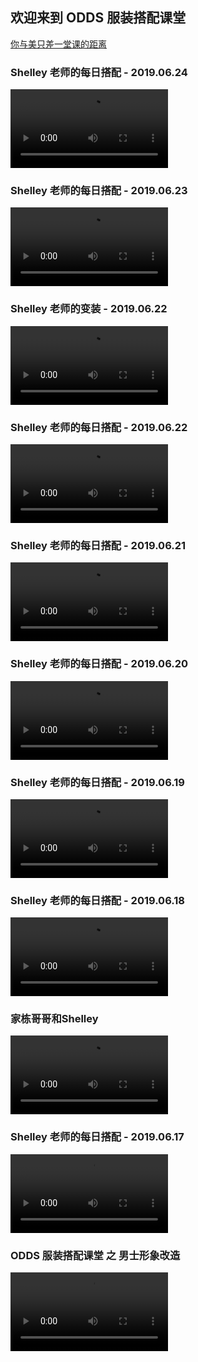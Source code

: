 ## 欢迎来到 ODDS 服装搭配课堂

[你与美只差一堂课的距离](http://www.dianping.com/shop/44392299)

### Shelley 老师的每日搭配 - 2019.06.24

<video id="video" controls="controls" preload="auto" poster="" width="50%">
  <source src="https://aweme.snssdk.com/aweme/v1/playwm/?s_vid=93f1b41336a8b7a442dbf1c29c6bbc569baf9edb85a241028a326bd55b8641b339d146a261671490c6f4620be252f5d678f02db1e9343f7ac2ec8df21ea2fa6a&line=0" type="video/mp4">
  Your browser does not support the video tag.
</video>

### Shelley 老师的每日搭配 - 2019.06.23

<video id="video" controls="controls" preload="auto" poster="" width="50%">
  <source src="https://aweme.snssdk.com/aweme/v1/playwm/?s_vid=93f1b41336a8b7a442dbf1c29c6bbc56dd90f2b3bb3f76039ade4c4b20532a2e95c811ca8bab739f8c706297be6093e14e1011f7363163d9f0ebd90fb3b50c41&line=0" type="video/mp4">
  Your browser does not support the video tag.
</video>

### Shelley 老师的变装 - 2019.06.22

<video id="video" controls="controls" preload="auto" poster="" width="50%">
  <source src="https://aweme.snssdk.com/aweme/v1/playwm/?s_vid=93f1b41336a8b7a442dbf1c29c6bbc5647390d7d4932681248163a80c9b26387cbd0eff97587c9d809e51eded87dac9455c39555b363d7e337cbb59353e8e313&line=0" type="video/mp4">
  Your browser does not support the video tag.
</video>

### Shelley 老师的每日搭配 - 2019.06.22

<video id="video" controls="controls" preload="auto" poster="" width="50%">
  <source src="https://aweme.snssdk.com/aweme/v1/playwm/?s_vid=93f1b41336a8b7a442dbf1c29c6bbc56e4e9784363b1ca17af2143d880c4081c26fffd57da43637dbe74f555e233b91a530d7b264e89328c8605e47d333b6d21&line=0" type="video/mp4">
  Your browser does not support the video tag.
</video>

### Shelley 老师的每日搭配 - 2019.06.21

<video id="video" controls="controls" preload="auto" poster="" width="50%">
  <source src="https://aweme.snssdk.com/aweme/v1/playwm/?s_vid=93f1b41336a8b7a442dbf1c29c6bbc56f6ec4d09e99ff17feadd1d2cfc142ededff83f8e78f0a807974bbb4afc42b27aa09913c8d60bc311ba02e1d0a280e607&line=0" type="video/mp4">
  Your browser does not support the video tag.
</video>

### Shelley 老师的每日搭配 - 2019.06.20

<video id="video" controls="controls" preload="auto" poster="" width="50%">
  <source src="https://aweme.snssdk.com/aweme/v1/playwm/?s_vid=93f1b41336a8b7a442dbf1c29c6bbc5677fbee0c5cd2d9e86dc43d3f6cc69699c14384e59893f520d538033b986522f44dec37c6b8276f6464577a25845194ad&line=0" type="video/mp4">
  Your browser does not support the video tag.
</video>

### Shelley 老师的每日搭配 - 2019.06.19

<video id="video" controls="controls" preload="auto" poster="" width="50%">
  <source src="http://v3-dy.bytecdn.cn/07aaa21d3ee2ac7cfd8edaec1d0b9d99/5d0e1dca/video/m/2204f42ed9b530a4f09b7108d0ffe51099411629e8f90000654f120440df/?rc=ajU0PGp0cGR3bjMzNmkzM0ApQHRoaGR1KTU0NTw0MzQzMzU1NDUzNDVvQGg2dilAZzN3KUBmM3UpcHpiczFoMXB6QCk1NGRwcDFiNXJpajNfLS1hLTBzcy1vI2p0OmlCPzAzLTA0LS4wMDYvMzYtOiNvIzphLW8jOmAtcCM6YGJiXmZeX3RiYl5gNS46" type="video/mp4">
  Your browser does not support the video tag.
</video>

### Shelley 老师的每日搭配 - 2019.06.18

<video id="video" controls="controls" preload="auto" poster="" width="50%">
  <source src="https://s3plus.meituan.net/v1/mss_70cc7da2c5b54ef490d1b5a475e17e3f/edu-video/d92cfb74edd6ac4a8a623822891faf3c.mp4" type="video/mp4">
  Your browser does not support the video tag.
</video>

### 家栋哥哥和Shelley

<video id="video" controls="controls" preload="auto" poster="" width="50%">
  <source src="https://s3plus.meituan.net/v1/mss_70cc7da2c5b54ef490d1b5a475e17e3f/edu-video/8ee4aef959e381e1150feb49a0b12729.mp4" type="video/mp4">
  Your browser does not support the video tag.
</video>

### Shelley 老师的每日搭配 - 2019.06.17

<video id="video" controls="controls" preload="auto" poster="" width="50%">
  <source src="https://s3plus.meituan.net/v1/mss_70cc7da2c5b54ef490d1b5a475e17e3f/edu-video/393d6906d89ced34923d6431a77e0ba1.mp4" type="video/mp4">
  Your browser does not support the video tag.
</video>

### ODDS 服装搭配课堂 之 男士形象改造

<video id="video" controls="controls" preload="auto" poster="" width="50%">
  <source src="https://s3plus.meituan.net/v1/mss_70cc7da2c5b54ef490d1b5a475e17e3f/edu-video/db43262e2f652090f7fb3e28371f2d22.mp4" type="video/mp4">
  Your browser does not support the video tag.
</video>

